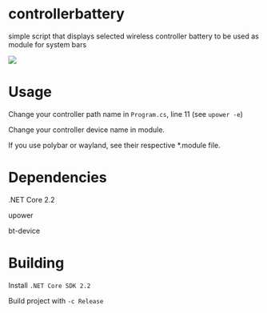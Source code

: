 # controllerbattery
simple script that displays selected wireless controller battery to be used as module for system bars

![](https://i.imgur.com/9r9o1hP.png)

# Usage
Change your controller path name in `Program.cs`, line 11 (see `upower -e`)

Change your controller device name in module.

If you use polybar or wayland, see their respective *.module file.

# Dependencies
.NET Core 2.2

upower

bt-device

# Building
Install `.NET Core SDK 2.2`

Build project with `-c Release`
